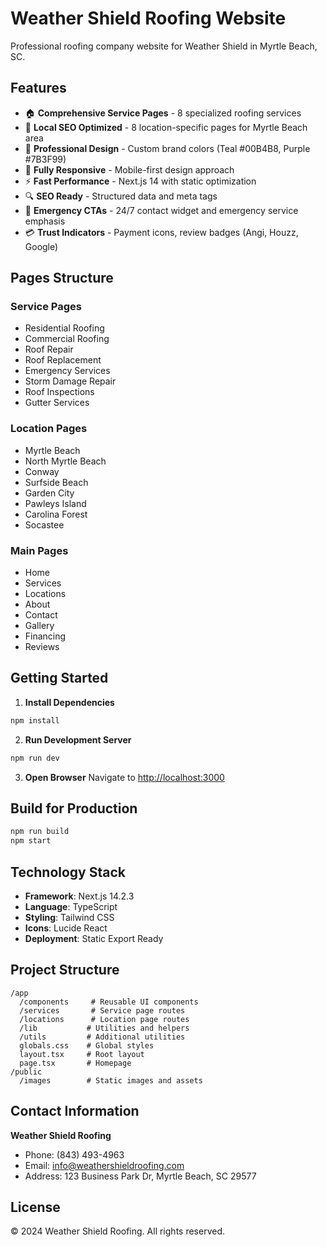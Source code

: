 # Weather Shield Roofing Website

Professional roofing company website for Weather Shield in Myrtle Beach, SC.

## Features

- 🏠 **Comprehensive Service Pages** - 8 specialized roofing services
- 📍 **Local SEO Optimized** - 8 location-specific pages for Myrtle Beach area
- 🎨 **Professional Design** - Custom brand colors (Teal #00B4B8, Purple #7B3F99)
- 📱 **Fully Responsive** - Mobile-first design approach
- ⚡ **Fast Performance** - Next.js 14 with static optimization
- 🔍 **SEO Ready** - Structured data and meta tags
- 🚨 **Emergency CTAs** - 24/7 contact widget and emergency service emphasis
- 💳 **Trust Indicators** - Payment icons, review badges (Angi, Houzz, Google)

## Pages Structure

### Service Pages
- Residential Roofing
- Commercial Roofing
- Roof Repair
- Roof Replacement
- Emergency Services
- Storm Damage Repair
- Roof Inspections
- Gutter Services

### Location Pages
- Myrtle Beach
- North Myrtle Beach
- Conway
- Surfside Beach
- Garden City
- Pawleys Island
- Carolina Forest
- Socastee

### Main Pages
- Home
- Services
- Locations
- About
- Contact
- Gallery
- Financing
- Reviews

## Getting Started

1. **Install Dependencies**
```bash
npm install
```

2. **Run Development Server**
```bash
npm run dev
```

3. **Open Browser**
Navigate to [http://localhost:3000](http://localhost:3000)

## Build for Production

```bash
npm run build
npm start
```

## Technology Stack

- **Framework**: Next.js 14.2.3
- **Language**: TypeScript
- **Styling**: Tailwind CSS
- **Icons**: Lucide React
- **Deployment**: Static Export Ready

## Project Structure

```
/app
  /components     # Reusable UI components
  /services       # Service page routes
  /locations      # Location page routes
  /lib           # Utilities and helpers
  /utils         # Additional utilities
  globals.css    # Global styles
  layout.tsx     # Root layout
  page.tsx       # Homepage
/public
  /images        # Static images and assets
```

## Contact Information

**Weather Shield Roofing**
- Phone: (843) 493-4963
- Email: info@weathershieldroofing.com
- Address: 123 Business Park Dr, Myrtle Beach, SC 29577

## License

© 2024 Weather Shield Roofing. All rights reserved.